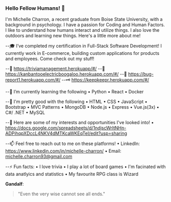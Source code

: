 ### Hello Fellow Humans! 👋

I'm Michelle Charron, a recent graduate from Boise State University, with a background in psychology. I have a passion for Coding and Human Factors. I like to understand how humans interact and utilize things. I also love the outdoors and learning new things. Here's a little more about me!

--:mortar_board: I’ve completed my certification in Full-Stack Software Development! I currently work in E-commerce, building custom applications for products and employees. Come check out my stuff!
 
--:movie_camera:  https://triviamanagement.herokuapp/#/
--:scroll:  https://kanbantooelectricboogaloo.herokuapp.com/#/
--:bug:  https://bug-report1.herokuapp.com/#/
--:old_key:  https://keepkeepr.herokuapp.com/#/

--🌱  I’m currently learning the following
      • Python
      • React
      • Docker

--:deciduous_tree:  I'm pretty good with the following 
      • HTML
      • CSS
      • JavaScript
      • Bootstrap 
      • MVC Patterns
      • MongoDB
      • Node.js
      • Express
      • Vue.js(3x)
      • C#/ .NET
      • MySQL

--💬  Here are some of my interests and opportunities I've looked into!
      • https://docs.google.com/spreadsheets/d/1ndjscWrltNHn-ADPihqpXDccL4NKV4dMTKcaWKEqTeI/edit?usp=sharing 

--📫  Feel free to reach out to me on these platforms!
      • LinkedIn: https://www.linkedin.com/in/michelle-charron/
      • Email: michelle.charron93@gmail.com

--⚡  Fun facts:
      • I love trivia
      • I play a lot of board games
      • I'm facinated with data anatlyics and statistics
      • My favourite RPG class is Wizard
      
**Gandalf**:
> "Even the very wise cannot see all ends."
